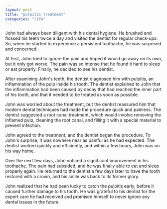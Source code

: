 ```yaml
---
layout: post
title: "pulpitis treatment"
categories: "life"
---
```


John had always been diligent with his dental hygiene. He brushed and flossed his teeth twice a day and visited the dentist for regular check-ups. So, when he started to experience a persistent toothache, he was surprised and concerned.

At first, John tried to ignore the pain and hoped it would go away on its own, but it only got worse. The pain was so intense that he found it hard to sleep or eat properly. Finally, he decided to see his dentist.

After examining John's teeth, the dentist diagnosed him with pulpitis, an inflammation of the pulp inside his tooth. The dentist explained to John that the inflammation had been caused by decay that had reached the inner part of his tooth, and that it needed to be treated as soon as possible.

John was worried about the treatment, but the dentist reassured him that modern dental techniques had made the procedure quick and painless. The dentist suggested a root canal treatment, which would involve removing the inflamed pulp, cleaning the root canal, and filling it with a special material to prevent infection.

John agreed to the treatment, and the dentist began the procedure. To John's surprise, it was nowhere near as painful as he had expected. The dentist worked quickly and efficiently, and within a few hours, John was on his way home.

Over the next few days, John noticed a significant improvement in his toothache. The pain had subsided, and he was finally able to eat and sleep properly again. He returned to the dentist a few days later to have the tooth restored with a crown, and his smile was back to its former glory.

John realized that he had been lucky to catch the pulpitis early, before it caused further damage to his tooth. He was grateful to his dentist for the expert care he had received and promised himself to never ignore any dental issues in the future.
